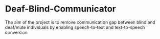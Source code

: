 # Deaf-Blind-Communicator
The aim of the project is to remove communication gap between blind and deaf/mute individuals by enabling speech-to-text and text-to-speech conversion 
